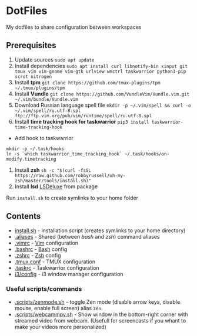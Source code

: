 # DotFiles

My dotfiles to share configuration between workspaces 

## Prerequisites

1. Update sources `sudo apt update`
1. Install dependencies `sudo apt install curl libnotify-bin xinput git tmux vim vim-gnome vim-gtk urlview wmctrl taskwarrior python3-pip scrot nitrogen`
1. Install **tpm** `git clone https://github.com/tmux-plugins/tpm ~/.tmux/plugins/tpm`
1. Install **Vundle** `git clone https://github.com/VundleVim/Vundle.vim.git ~/.vim/bundle/Vundle.vim`
1. Download Russian language spell file `mkdir -p ~/.vim/spell && curl -o ~/.vim/spell/ru.utf-8.spl ftp://ftp.vim.org/pub/vim/runtime/spell/ru.utf-8.spl`
1. Install **time tracking hook for taskwarrior** `pip3 install taskwarrior-time-tracking-hook`
  - Add hook to taskwarrior
  ```
  mkdir -p ~/.task/hooks
  ln -s `which taskwarrior_time_tracking_hook` ~/.task/hooks/on-modify.timetracking
  ```
1. Install **zsh** `sh -c "$(curl -fsSL https://raw.github.com/robbyrussell/oh-my-zsh/master/tools/install.sh)"`
1. Install **lsd** [LSDeluxe](https://github.com/Peltoche/lsd) from package

Run `install.sh` to create symlinks to your home folder

## Contents

- [install.sh](install.sh) - installation script (creates symlinks to your home directory)
- [.aliases](.aliases) - Shared (between *bash* and *zsh*) command aliases
- [.vimrc](.vimrc) - [Vim](https://www.vim.org/) configuration
- [.bashrc](.bashrc) - [Bash](https://www.gnu.org/software/bash/) config
- [.zshrc](.zshrc) - [Zsh](http://www.zsh.org/) config
- [.tmux.conf](.tmux.conf) - TMUX configuration
- [.taskrc](.taskrc) - Taskwarrior configuration
- [i3/config](i3/config) - i3 window manager configuration

### Useful scripts/commands

- [.scripts/zenmode.sh](.scripts/zenmode.sh) - toggle Zen mode (disable arrow keys, disable mouse, enable full screen) alias `zen` 
- [.scripts/webcammpv.sh](.scripts/webcammpv.sh) - Show window in the bottom-right corner with streamed video from webcam. (Usefull for screencasts if you whant to make your videos more personalized)

